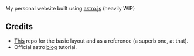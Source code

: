 My personal website built using [astro.js](https://astro.build/) (heavily WIP)

## Credits 
- [This](https://github.com/namishh/me) repo for the basic layout and as a reference (a superb one, at that).  
- Official astro [blog](https://docs.astro.build/en/tutorial/0-introduction/) tutorial. 